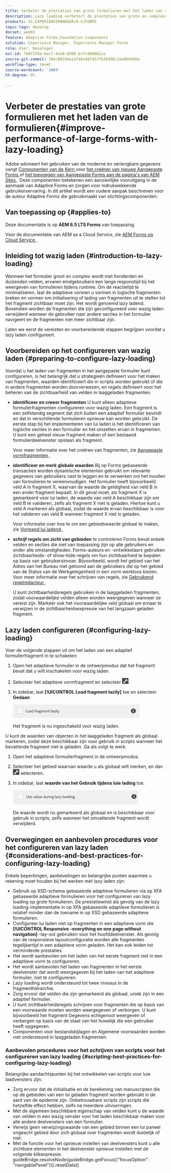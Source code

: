 ```yaml
---
title: Verbeter de prestaties van grote formulieren met het laden van de formulieren
description: Lazy loading verbetert de prestaties van grote en complexe adaptieve formulieren aanzienlijk door de initialisatie en het laden van formulierfragmenten uit te stellen totdat deze zichtbaar zijn.
products: SG_EXPERIENCEMANAGER/6.5/FORMS
topic-tags: develop
docset: aem65
feature: Adaptive Forms,Foundation Components
solution: Experience Manager, Experience Manager Forms
role: User, Developer
exl-id: 768f2f8a-6ac7-4a20-8500-bcfc960861ce
source-git-commit: 30ec8835be1af46e497457f639d90c1ee8b9dd6e
workflow-type: tm+mt
source-wordcount: '1069'
ht-degree: 0%

---
```


# Verbeter de prestaties van grote formulieren met het laden van de formulieren{#improve-performance-of-large-forms-with-lazy-loading}

<span class="preview"> Adobe adviseert het gebruiken van de moderne en verlengbare gegevens vangt [ Componenten van de Kern ](https://experienceleague.adobe.com/docs/experience-manager-core-components/using/adaptive-forms/introduction.html?lang=nl-NL) voor [ het creëren van nieuwe Aangepaste Forms ](/help/forms/using/create-an-adaptive-form-core-components.md) of [ het toevoegen van Aangepaste Forms aan de pagina&#39;s van AEM Sites ](/help/forms/using/create-or-add-an-adaptive-form-to-aem-sites-page.md). Deze componenten betekenen een aanzienlijke vooruitgang in de aanmaak van Adaptive Forms en zorgen voor indrukwekkende gebruikerservaring. In dit artikel wordt een oudere aanpak beschreven voor de auteur Adaptive Forms die gebruikmaakt van stichtingscomponenten. </span>

## Van toepassing op {#applies-to}

Deze documentatie is op **AEM 6.5 LTS Forms** van toepassing.

Voor de documentatie van AEM as a Cloud Service, zie [ AEM Forms op Cloud Service ](https://experienceleague.adobe.com/docs/experience-manager-cloud-service/content/forms/adaptive-forms-authoring/authoring-adaptive-forms-foundation-components/create-an-adaptive-form-on-forms-cs/lazy-loading-adaptive-forms.html?lang=nl-NL).

## Inleiding tot wazig laden {#introduction-to-lazy-loading}

Wanneer het formulier groot en complex wordt met honderden en duizenden velden, ervaren eindgebruikers een lange responstijd bij het weergeven van formulieren tijdens runtime. Om de reactietijd te minimaliseren, laat de adaptieve vormen u vormen in logische fragmenten breken en vormen om initialisering of lading van fragmenten uit te stellen tot het fragment zichtbaar moet zijn. Het wordt genoemd lazy ladend. Bovendien worden de fragmenten die zijn geconfigureerd voor wazig laden verwijderd wanneer de gebruiker naar andere secties in het formulier navigeert en de fragmenten niet meer zichtbaar zijn.

Laten we eerst de vereisten en voorbereidende stappen begrijpen voordat u lazy laden configureert.

## Voorbereiden op het configureren van wazig laden {#preparing-to-configure-lazy-loading}

Voordat u het laden van fragmenten in het aangepaste formulier kunt configureren, is het belangrijk dat u strategieën definieert voor het maken van fragmenten, waarden identificeert die in scripts worden gebruikt of die in andere fragmenten worden doorverwezen, en regels definieert voor het beheren van de zichtbaarheid van velden in laaggeladen fragmenten.

* **identificeer en creeer fragmenten**
U kunt alleen adaptieve formulierfragmenten configureren voor wazig laden. Een fragment is een zelfstandig segment dat zich buiten een adaptief formulier bevindt en dat in verschillende formulieren opnieuw kan worden gebruikt. De eerste stap bij het implementeren van lui laden is het identificeren van logische secties in een formulier en het omzetten ervan in fragmenten. U kunt een geheel nieuw fragment maken of een bestaand formulierdeelvenster opslaan als fragment.

  Voor meer informatie over het creëren van fragmenten, zie [ Aangepaste vormfragmenten ](../../forms/using/adaptive-form-fragments.md).

* **identificeer en merk globale waarden**
Bij op Forms gebaseerde transacties worden dynamische elementen gebruikt om relevante gegevens van gebruikers vast te leggen en te verwerken om het invullen van formulieren te vereenvoudigen. Het formulier heeft bijvoorbeeld veld A in fragment X, waarvan de waarde de geldigheid van veld B in een ander fragment bepaalt. In dit geval moet, als fragment X is gemarkeerd voor lui laden, de waarde van veld A beschikbaar zijn om veld B te valideren, zelfs als fragment X niet is geladen. Hiertoe kunt u veld A markeren als globaal, zodat de waarde ervan beschikbaar is voor het valideren van veld B wanneer fragment X niet is geladen.

  Voor informatie over hoe te om een gebiedswaarde globaal te maken, zie [ Vormend lui ladend ](../../forms/using/lazy-loading-adaptive-forms.md#p-configuring-lazy-loading-p).

* **schrijf regels om zicht van gebieden** te controleren
Forms bevat enkele velden en secties die niet van toepassing zijn op alle gebruikers en onder alle omstandigheden. Forms-auteurs en -ontwikkelaars gebruiken zichtbaarheids- of show-hide-regels om hun zichtbaarheid te bepalen op basis van gebruikersinvoer. Bijvoorbeeld, wordt het gebied van het Adres van het Bureau niet getoond aan de gebruikers die op het gebied van de Status van de Werkgelegenheid in een vorm werkloos kiezen. Voor meer informatie over het schrijven van regels, zie [ Gebruikend regelredacteur ](../../forms/using/rule-editor.md).

  U kunt zichtbaarheidsregels gebruiken in de laaggeladen fragmenten, zodat voorwaardelijke velden alleen worden weergegeven wanneer ze vereist zijn. Markeer ook het voorwaardelijke veld globaal om ernaar te verwijzen in de zichtbaarheidsexpressie van het langzaam geladen fragment.

## Lazy laden configureren {#configuring-lazy-loading}

Voer de volgende stappen uit om het laden van een adaptief formulierfragment in te schakelen:

1. Open het adaptieve formulier in de ontwerpmodus dat het fragment bevat dat u wilt inschakelen voor wazig laden.
1. Selecteer het adaptieve vormfragment en selecteer ![ cmp ](assets/cmppr.png).
1. In sidebar, laat **[!UICONTROL Load fragment lazily]** toe en selecteer **Gedaan**.

   ![ laat luie lading voor het adaptieve vormfragment toe ](assets/lazy-loading-fragment.png)

   Het fragment is nu ingeschakeld voor wazig laden.

U kunt de waarden van objecten in het laaggeladen fragment als globaal markeren, zodat deze beschikbaar zijn voor gebruik in scripts wanneer het bevattende fragment niet is geladen. Ga als volgt te werk:

1. Open het adaptieve formulierfragment in de ontwerpmodus.
1. Selecteer het gebied waarvan waarde u als globaal wilt merken, en dan ![ cmp ](assets/cmppr.png) selecteren.
1. In sidebar, laat **waarde van het Gebruik tijdens luie lading** toe.

   ![ Lazy ladend gebied in sidebar ](assets/enable-lazy-loading.png)

   De waarde wordt nu gemarkeerd als globaal en is beschikbaar voor gebruik in scripts, zelfs wanneer het omvattende fragment wordt verwijderd.

## Overwegingen en aanbevolen procedures voor het configureren van lazy laden {#considerations-and-best-practices-for-configuring-lazy-loading}

Enkele beperkingen, aanbevelingen en belangrijke punten waarmee u rekening moet houden bij het werken met lazy laden zijn:

* Gebruik op XSD-schema gebaseerde adaptieve formulieren via op XFA gebaseerde adaptieve formulieren voor het configureren van lazy loading op grote formulieren. De prestatiewinst als gevolg van de lazy loading-implementatie in op XFA gebaseerde adaptieve formulieren is relatief minder dan de toename in op XSD gebaseerde adaptieve formulieren.
* Configureer lui laden niet op fragmenten in een adaptieve vorm die **[!UICONTROL Responsive -everything on one page without navigation]** -lay-out gebruiken voor het hoofddeelvenster. Als gevolg van de responsieve layoutconfiguratie worden alle fragmenten tegelijkertijd in een adaptieve vorm geladen. Het kan ook leiden tot verminderde prestaties.
* Het wordt aanbevolen om het laden van het eerste fragment niet in een adaptieve vorm te configureren.
* Het wordt aanbevolen het laden van fragmenten in het eerste deelvenster dat wordt weergegeven bij het laden van het adaptieve formulier, niet te configureren.
* Lazy loading wordt ondersteund tot twee niveaus in de fragmenthiërarchie.
* Zorg ervoor dat velden die zijn gemarkeerd als globaal, uniek zijn in een adaptief formulier.
* U kunt zichtbaarheidsregels schrijven voor fragmenten die op basis van een voorwaarde moeten worden weergegeven of verborgen. U kunt bijvoorbeeld het fragment Gegevens echtgenoot weergeven of verbergen op basis van de staat van het huwelijk die een gebruiker heeft opgegeven.
* Componenten voor bestandsbijlagen en Algemene voorwaarden worden niet ondersteund in laaggeladen fragmenten.

### Aanbevolen procedures voor het schrijven van scripts voor het configureren van lazy loading {#scripting-best-practices-for-configuring-lazy-loading}

Belangrijke aandachtspunten bij het ontwikkelen van scripts voor luie laadvensters zijn:

* Zorg ervoor dat de initialisatie en de berekening van manuscripten die op de gebieden van een lui geladen fragment worden gebruikt in de aard van de epidemie zijn. Onbetrouwbare scripts zijn scripts die hetzelfde effect hebben, zelfs na meerdere uitvoeringen.
* Met de algemeen beschikbare eigenschap van velden kunt u de waarde van velden in een wazig venster voor het laden beschikbaar maken voor alle andere deelvensters van een formulier.
* Verwijs geen verwijzingswaarde van een gebied binnen een lui paneel ongeacht gebied door zich globaal over fragmenten wordt duidelijk of niet.
* Met de functie voor het opnieuw instellen van deelvensters kunt u alle zichtbare elementen in het deelvenster opnieuw instellen met de volgende klikexpressie.\
  guideBridge.resolveNode(guideBridge.getFocus({&quot;focusOption&quot;: &quot;navigablePanel&quot;})).resetData()
